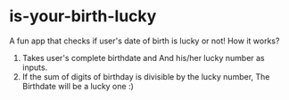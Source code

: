 # is-your-birth-lucky
A fun app that checks if user's date of birth is lucky or not! How it works?

1. Takes user's complete birthdate and And his/her lucky number as inputs.
2. If the sum of digits of birthday is divisible by the lucky number, The Birthdate will be a lucky one :)
